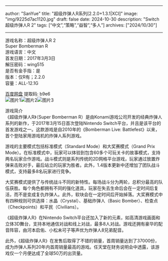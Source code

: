 
---
author: "SanYue"
title: "超级炸弹人R系列[2.2.0+1.3.1|XCI]"
image: "img/9225d7ac1120.jpg"
draft: false
date: 2024-10-30
description: "Switch 超级炸弹人R 2"
tags: [“中文”,“策略”,“益智”,“多人”]
archives: ["2024/10/30"]

---

游戏名称：超级炸弹人R 2   
Super Bomberman R    
游戏语言：中文  
首发日期：2017年3月3日  
解压密码：wing515  
是否有金手指：是  
版本：仅R有；2.2.0   
容量：ALL-12.1G

[百度网盘](https://pan.baidu.com/s/16zckQ5Zs-xJadBF6dV5g0A) 提取码: b9e6  
![图片1](img/qorbadm7zp.jpg)![图片2](img/ibygxboe.jpg)![图片3](img/schmh8.jpg)  

游戏简介  
《超级炸弹人R》（Super Bomberman R）是由Konami游戏公司开发的经典炸弹人系列的新作，于2017年3月15日首次登陆Nintendo Switch平台，并且是该平台的首发游戏之一。这款游戏是自2010年的《Bomberman Live: Battlefest》以来，首个登陆家用游戏机的炸弹人系列游戏。

游戏的主要模式包括标准模式（Standard Mode）和大奖赛模式（Grand Prix Mode）。在标准模式中，玩家可以体验到包含60多个可玩关卡的故事模式，支持两名玩家合作游戏。战斗模式则是系列传统的2D网格平台游戏，玩家通过放置炸弹来击败对手，最后站立的玩家为胜者。此外，1.4版本更新中还增加了团队战斗模式，支持最多8名玩家进行竞争。

大奖赛模式提供了与传统战斗不同的新特性。每场战斗分为两轮，总积分最高的队伍获胜。每个角色都拥有不同的强化道具，玩家在失去生命后会在一定时间后复活，而不是变成复仇炸弹人。此外，软块会在一定时间后开始掉落。大奖赛模式中有四种规则可供选择：水晶（Crystal）、基础炸弹人（Basic Bomber）、检查点（Checkpoints）和平民（Civilians）。

《超级炸弹人R》在Nintendo Switch平台还加入了新的元素，如高清游戏画面和立体3D舞台，支持本地通信对战和线上对战，最多8人对战。游戏还拥有豪华的配音阵容，由河本启佑、小松未可子等声优为炸弹人8兄弟配音。

此外，《超级炸弹人R》在发售后取得了不错的销量，首周销量达到了37000份，成为炸弹人系列20年内首周销量最高的游戏。任天堂在财务说明会中透露，该游戏仅一个月便达成了全球50万的出货量。
